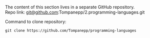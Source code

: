 The content of this section lives in a separate GitHub repository.  
Repo link: git@github.com:Tompanepp/2.programming-languages.git 

Command to clone repository:
```
git clone https://github.com/Tompanepp/programming-languages
```